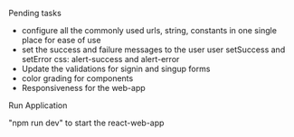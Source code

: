 Pending tasks

- configure all the commonly used urls, string, constants in one single place for ease of use
- set the success and failure messages to the user user setSuccess and setError css: alert-success and alert-error
- Update the validations for signin and singup forms
- color grading for components
- Responsiveness for the web-app

Run Application

"npm run dev" to start the react-web-app
